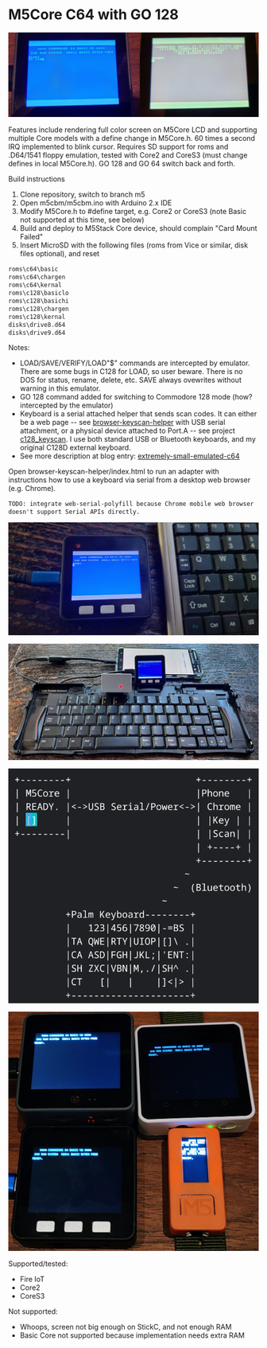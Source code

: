 # M5Core C64 with GO 128 #

![GO 128](media/c128_on_m5.png)

Features include rendering full color screen on M5Core LCD and supporting multiple Core models with a define change in M5Core.h.  60 times a second IRQ implemented to blink cursor. Requires SD support for roms and .D64/1541 floppy emulation, tested with Core2 and CoreS3 (must change defines in local M5Core.h).   GO 128 and GO 64 switch back and forth.

Build instructions

1. Clone repository, switch to branch m5
2. Open m5cbm/m5cbm.ino with Arduino 2.x IDE
3. Modify M5Core.h to #define target, e.g. Core2 or CoreS3 (note Basic not supported at this time, see below)
4. Build and deploy to M5Stack Core device, should complain "Card Mount Failed"
5. Insert MicroSD with the following files (roms from Vice or similar, disk files optional), and reset

```
roms\c64\basic
roms\c64\chargen
roms\c64\kernal
roms\c128\basiclo
roms\c128\basichi
roms\c128\chargen
roms\c128\kernal
disks\drive8.d64
disks\drive9.d64
```

Notes:

* LOAD/SAVE/VERIFY/LOAD"$" commands are intercepted by emulator.  There are some bugs in C128 for LOAD, so user beware.  There is no DOS for status, rename, delete, etc.  SAVE always ovewrites without warning in this emulator.
* GO 128 command added for switching to Commodore 128 mode (how? intercepted by the emulator)
* Keyboard is a serial attached helper that sends scan codes.  It can either be a web page -- see [browser-keyscan-helper](https://github.com/davervw/c-simple-emu6502-cbm/tree/m5/browser-keyscan-helper) with USB serial attachment, or a physical device attached to Port.A -- see project [c128_keyscan](https://github.com/davervw/c128_keyscan/tree/ninetyone_tx2_itsy_bitsy).  I use both standard USB or Bluetooth keyboards, and my original C128D external keyboard.
* See more description at blog entry: [extremely-small-emulated-c64](https://techwithdave.davevw.com/2023/06/extremely-small-emulated-c64.html)

Open browser-keyscan-helper/index.html to run an adapter with instructions how to use a keyboard via serial from a desktop web browser (e.g. Chrome).

```
TODO: integrate web-serial-polyfill because Chrome mobile web browser doesn't support Serial APIs directly.
```

![M5 Basic Core shown next to mini USB keyboard](browser-keyscan-helper/core_keyboard.jpg)

![Photo showing bluetooth Palm Portable Keyboard, Phone running key scan helper with serial USB to M5](browser-keyscan-helper/palm_phone_serial.jpg)

![Block diagram showing bluetooth Palm Portable Keyboard, Phone running key scan helper with serial USB to M5](browser-keyscan-helper/block_diagram.png)

![Early prototype with various M5 Core models](media/m5cores.jpg)

Supported/tested:
* Fire IoT
* Core2
* CoreS3

Not supported:
* Whoops, screen not big enough on StickC, and not enough RAM
* Basic Core not supported because implementation needs extra RAM